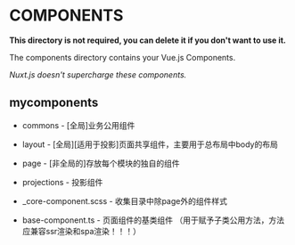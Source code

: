 # COMPONENTS

**This directory is not required, you can delete it if you don't want to use it.**

The components directory contains your Vue.js Components.

_Nuxt.js doesn't supercharge these components._

## mycomponents

- commons - [全局]业务公用组件

- layout  - [全局][适用于投影]页面共享组件，主要用于总布局中body的布局

- page    - [非全局的]存放每个模块的独自的组件

- projections - 投影组件

- _core-component.scss - 收集目录中除page外的组件样式

- base-component.ts - 页面组件的基类组件
（用于赋予子类公用方法，方法应兼容ssr渲染和spa渲染！！！）

